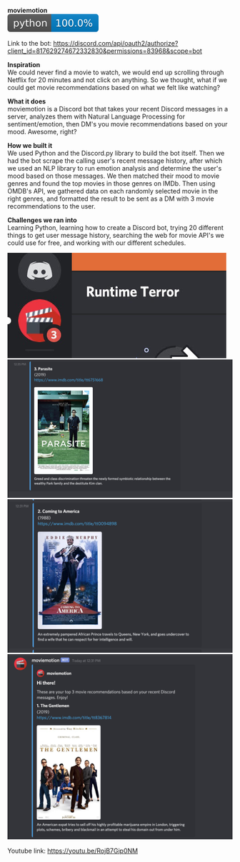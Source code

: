 **moviemotion**\
<img src="images/moviemotion.svg">

Link to the bot:
https://discord.com/api/oauth2/authorize?client_id=817629274672332830&permissions=83968&scope=bot

**Inspiration**\
We could never find a movie to watch, we would end up scrolling through Netflix for 20 minutes and not click on anything. So we thought, what if we could get movie recommendations based on what we felt like watching?

**What it does**\
moviemotion is a Discord bot that takes your recent Discord messages in a server, analyzes them with Natural Language Processing for sentiment/emotion, then DM's you movie recommendations based on your mood. Awesome, right?

**How we built it**\
We used Python and the Discord.py library to build the bot itself. Then we had the bot scrape the calling user's recent message history, after which we used an NLP library to run emotion analysis and determine the user's mood based on those messages. We then matched their mood to movie genres and found the top movies in those genres on IMDb. Then using OMDB's API, we gathered data on each randomly selected movie in the right genres, and formatted the result to be sent as a DM with 3 movie recommendations to the user.

**Challenges we ran into**\
Learning Python, learning how to create a Discord bot, trying 20 different things to get user message history, searching the web for movie API's we could use for free, and working with our different schedules.

<img src="images/movieMotion0.jpg">
<img src="images/movieMotion1.jpg">
<img src="images/movieMotion2.jpg">
<img src="images/movieMotion3.jpg">



Youtube link: 
https://youtu.be/RojB7Gip0NM 





